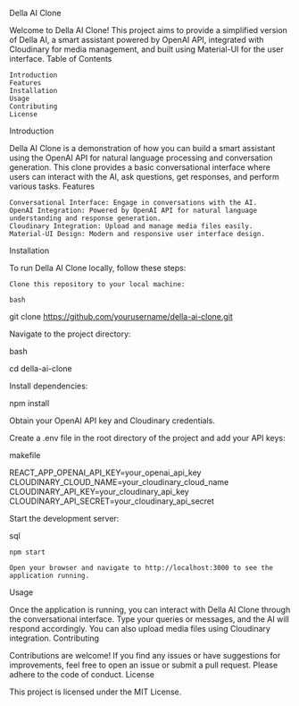 Della AI Clone

Welcome to Della AI Clone! This project aims to provide a simplified version of Della AI, a smart assistant powered by OpenAI API, integrated with Cloudinary for media management, and built using Material-UI for the user interface.
Table of Contents

    Introduction
    Features
    Installation
    Usage
    Contributing
    License

Introduction

Della AI Clone is a demonstration of how you can build a smart assistant using the OpenAI API for natural language processing and conversation generation. This clone provides a basic conversational interface where users can interact with the AI, ask questions, get responses, and perform various tasks.
Features

    Conversational Interface: Engage in conversations with the AI.
    OpenAI Integration: Powered by OpenAI API for natural language understanding and response generation.
    Cloudinary Integration: Upload and manage media files easily.
    Material-UI Design: Modern and responsive user interface design.

Installation

To run Della AI Clone locally, follow these steps:

    Clone this repository to your local machine:

    bash

git clone https://github.com/yourusername/della-ai-clone.git

Navigate to the project directory:

bash

cd della-ai-clone

Install dependencies:

npm install

Obtain your OpenAI API key and Cloudinary credentials.

Create a .env file in the root directory of the project and add your API keys:

makefile

REACT_APP_OPENAI_API_KEY=your_openai_api_key
CLOUDINARY_CLOUD_NAME=your_cloudinary_cloud_name
CLOUDINARY_API_KEY=your_cloudinary_api_key
CLOUDINARY_API_SECRET=your_cloudinary_api_secret

Start the development server:

sql

    npm start

    Open your browser and navigate to http://localhost:3000 to see the application running.

Usage

Once the application is running, you can interact with Della AI Clone through the conversational interface. Type your queries or messages, and the AI will respond accordingly. You can also upload media files using Cloudinary integration.
Contributing

Contributions are welcome! If you find any issues or have suggestions for improvements, feel free to open an issue or submit a pull request. Please adhere to the code of conduct.
License

This project is licensed under the MIT License.
